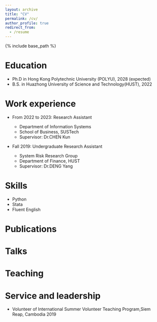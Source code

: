 ```yaml
---
layout: archive
title: "CV"
permalink: /cv/
author_profile: true
redirect_from:
  - /resume
---
```


{% include base_path %}

Education
======
* Ph.D in Hong Kong Polytechnic University (POLYU), 2028 (expected)
* B.S. in Huazhong University of Science and Technology(HUST), 2022

Work experience
======
* From 2022 to 2023: Research Assistant
  * Department of Information Systems
  * School of Business, SUSTech
  * Supervisor: Dr.CHEN Kun

* Fall 2019: Undergraduate Research Assistant
  * System Risk Research Group
  * Department of Finance, HUST
  * Supervisor: Dr.DENG Yang


  
Skills
======
* Python
* Stata
* Fluent English

Publications
======

  
Talks
======

  
Teaching
======

  
Service and leadership
======
* Volunteer of International Summer Volunteer Teaching Program,Siem Reap, Cambodia 2019

